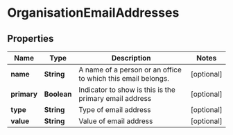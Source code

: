 
# OrganisationEmailAddresses

## Properties
Name | Type | Description | Notes
------------ | ------------- | ------------- | -------------
**name** | **String** | A name of a person or an office to which this email belongs. |  [optional]
**primary** | **Boolean** | Indicator to show is this is the primary email address |  [optional]
**type** | **String** | Type of email address |  [optional]
**value** | **String** | Value of email address |  [optional]



